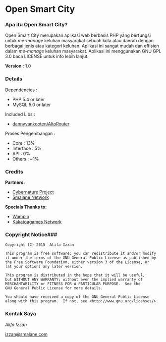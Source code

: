 # Open Smart City #

### Apa itu Open Smart City? ###

Open Smart City merupakan aplikasi web berbasis PHP yang berfungsi untuk *me-manage* keluhan masyarakat sebuah kota atau daerah dengan berbagai jenis atau kategori keluhan. Aplikasi ini sangat mudah dan effisien dalam *me-manage* keluhan masyarakat. Aplikasi ini menggunakan GNU GPL 3.0 baca LICENSE untuk info lebih lanjut.

**Version :** 1.0

### Details ###

Dependencies :
 
  * PHP 5.4 or later
  * MySQL 5.0 or later

Included Libs :
  
  * [dannyvankooten/AltoRouter](http://altorouter.com/)

Proses Pengembangan :
  * Core       : 13%
  * Interface  : 5%
  * API        : 0%
  * Others     : ~1%

### Credits ###
**Partners:**

* [Cybernature Project](http://cybernature.org/) 
* [Smalane Network](http://smalane.com/) 

**Specials Thanks to:** 

* [Wamplo](http://www.wamplo.com/) 
* [Kakatoagames Network](http://www.kakatoagames.com/)

### Copyright Notice###
    Copyright (C) 2015  Alifa Izzan

    This program is free software: you can redistribute it and/or modify
    it under the terms of the GNU General Public License as published by
    the Free Software Foundation, either version 3 of the License, or
    (at your option) any later version.

    This program is distributed in the hope that it will be useful,
    but WITHOUT ANY WARRANTY; without even the implied warranty of
    MERCHANTABILITY or FITNESS FOR A PARTICULAR PURPOSE.  See the
    GNU General Public License for more details.

    You should have received a copy of the GNU General Public License
    along with this program.  If not, see <http://www.gnu.org/licenses/>.


### Kontak Saya ###
*Alifa Izzan*       

izzan@smalane.com
